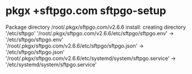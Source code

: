 # pkgx +sftpgo.com sftpgo-setup
Package directory /root/.pkgx/sftpgo.com/v2.6.6
install: creating directory '/etc/sftpgo'
'/root/.pkgx/sftpgo.com/v2.6.6/etc/sftpgo/sftpgo.env' -> '/etc/sftpgo/sftpgo.env'
'/root/.pkgx/sftpgo.com/v2.6.6/etc/sftpgo/sftpgo.json' -> '/etc/sftpgo/sftpgo.json'
'/root/.pkgx/sftpgo.com/v2.6.6/etc/systemd/system/sftpgo.service' -> '/etc/systemd/system/sftpgo.service'
